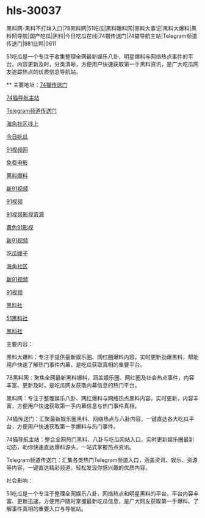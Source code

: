 # hls-30037
黑料网-黑料不打烊入口|78黑料网|51吃瓜|黑料曝料网|黑料大事记|黑料大爆料|黑料网导航|国产吃瓜|黑料|今日吃瓜在线|74猫传送门|74猫导航主站|Telegram频道传送门|881比鸭|0611

51吃瓜是一个专注于收集整理全网最新娱乐八卦、明星爆料与网络热点事件的平台。内容更新及时，分类清晰，方便用户快速获取第一手黑料资讯，是广大吃瓜网友追踪热点的优质信息导航站。

** 主要地址：<a href="https://74mao.com/">74猫传送门</a>

<a href="https://74mao.com/">74猫导航主站</a>

<a href="https://74mao.com/">Telegram频道传送门</a>

<a href="https://hj-659.pages.dev/">海角社区线上</a>

<a href="https://hj-678.pages.dev/">今日吃瓜</a>

<a href="https://hj-686.pages.dev/">91视频网</a>

<a href="https://hj-689.pages.dev/">免费电影</a>

<a href="https://hj-691.pages.dev/">黑料爆料</a>

<a href="https://hj-696.pages.dev/">新91视频</a>

<a href="https://hj-697.pages.dev/">91视频</a>

<a href="https://hj-698.pages.dev/">91视频影视资源</a>

<a href="https://hj-699.pages.dev/">黄色91影视</a>

<a href="https://hj-700.pages.dev/">新91视频</a>

<a href="https://hj-344.pages.dev/">吃瓜嫂子</a>

<a href="https://hj-348.pages.dev/">海角社区</a>

<a href="https://hj-356.pages.dev/">新91视频</a>

<a href="https://hj-357.pages.dev/">91视频</a>

<a href="https://hls-15.pages.dev/">黑料社</a>

<a href="https://hls-17.pages.dev/">51黑料社</a>

<a href="https://hls-19.pages.dev/">黑料社</a>

主要内容：

黑料大爆料：专注于提供最新娱乐圈、网红圈爆料内容，实时更新劲爆黑料，帮助用户快速了解热门事件内幕，是吃瓜获取真相的重要平台。

78黑料网：聚焦全网最新黑料爆料，涵盖娱乐圈、网红圈及社会热点事件，内容丰富、更新及时，是吃瓜网友获取内幕信息的热门平台。

黑料网：专注于整理娱乐八卦、网红爆料与网络热点黑料内容，实时更新，内容丰富，方便用户快速获取第一手内幕信息与热门事件真相。

74猫传送门：汇聚最新娱乐圈黑料、网络热点与八卦内容，一键直达各大吃瓜平台，方便用户快速获取第一手爆料与热门事件。

74猫导航主站：整合全网热门黑料、八卦与吃瓜网站入口，实时更新娱乐圈最新动态，助你快速直达爆料源头，一站式掌握热点资讯。

Telegram频道传送门：汇集各类热门Telegram频道入口，涵盖资讯、娱乐、资源等内容，一键直达精彩频道，轻松发现你感兴趣的优质内容。

社会影响：

51吃瓜是一个专注于整理全网娱乐八卦、网络热点和明星黑料的平台。平台内容丰富、更新迅速，方便用户随时掌握最新吃瓜信息，是广大网友获取第一手爆料、了解事件真相的重要入口与导航站。
